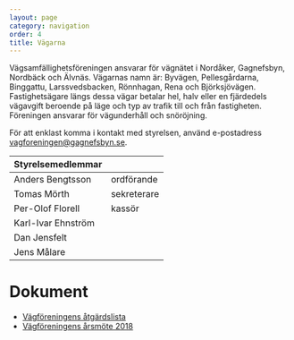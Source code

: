 ```yaml
---
layout: page
category: navigation
order: 4
title: Vägarna
---
```

Vägsamfällighetsföreningen ansvarar för vägnätet i Nordåker, Gagnefsbyn, Nordbäck och Älvnäs. Vägarnas namn är: Byvägen, Pellesgårdarna, Binggattu, Larssvedsbacken, Rönnhagan, Rena och Björksjövägen. Fastighetsägare längs dessa vägar betalar hel, halv eller en fjärdedels vägavgift beroende på läge och typ av trafik till och från fastigheten. Föreningen ansvarar för vägunderhåll och snöröjning.

För att enklast komma i kontakt med styrelsen, använd e-postadress vagforeningen@gagnefsbyn.se.

|Styrelsemedlemmar||
|-|-|
| Anders Bengtsson | ordförande
| Tomas Mörth | sekreterare
| Per-Olof Florell | kassör
| Karl-Ivar Ehnström
| Dan Jensfelt
| Jens Målare

# Dokument

- [Vägföreningens åtgärdslista](20180124-Vägföreningens-åtgärdslista.pdf)
- [Vägföreningens årsmöte 2018](20180310-Vägföreningens-årsmöte-protokoll.pdf)

